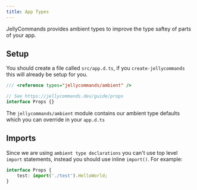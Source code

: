 ```yaml
---
title: App Types
---
```


JellyCommands provides ambient types to improve the type saftey of parts of your app.

## Setup

You should create a file called `src/app.d.ts`, if you `create-jellycommands` this will already be setup for you.

```ts
/// <reference types="jellycommands/ambient" />

// See https://jellycommands.dev/guide/props
interface Props {}
```

The `jellycommands/ambient` module contains our ambient type defaults which you can override in your `app.d.ts`

## Imports

Since we are using `ambient type declarations` you can't use top level `import` statements, instead you should use inline `import()`. For example:

```ts
interface Props {
	test: import('./test').HelloWorld;
}
```
